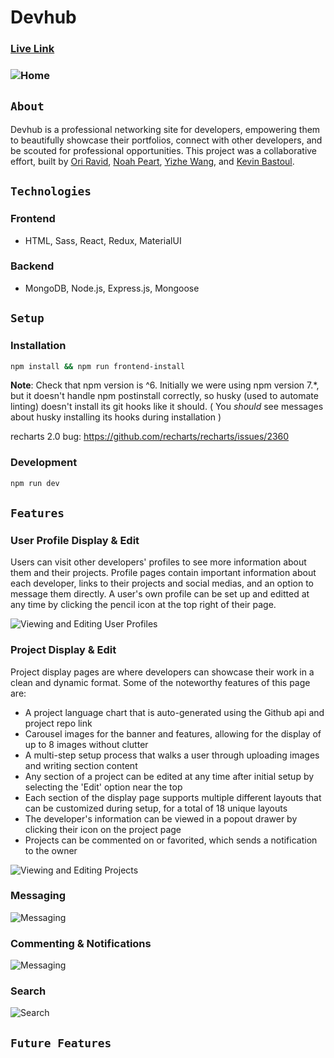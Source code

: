 # Devhub

### [Live Link](https://getdevhub.herokuapp.com/)

### ![Home](https://github.com/aA-devHub/devhub/blob/master/frontend/public/readme/home.png)

## `About`
Devhub is a professional networking site for developers, empowering them to beautifully showcase their portfolios, connect with other developers, and be scouted for professional opportunities. 
This project was a collaborative effort, built by [Ori Ravid](https://github.com/oriravid), [Noah Peart](https://github.com/nverno), [Yizhe Wang](https://github.com/YizheWill), and [Kevin Bastoul](https://github.com/kaycbas). 

## `Technologies`
### Frontend
- HTML, Sass, React, Redux, MaterialUI

### Backend
- MongoDB, Node.js, Express.js, Mongoose

## `Setup`
### Installation

```sh
npm install && npm run frontend-install
```

**Note**: Check that npm version is ^6. Initially we were using npm version 7.\*, but it doesn't handle npm postinstall correctly, so husky (used to automate linting) doesn't install its git hooks like it should. ( You _should_ see messages about husky installing its hooks during installation )

recharts 2.0 bug: https://github.com/recharts/recharts/issues/2360

### Development

```sh
npm run dev
```

## `Features`
### User Profile Display & Edit
Users can visit other developers' profiles to see more information about them and their projects. Profile pages contain important information about each developer, links to their projects and social medias, and an option to message them directly. A user's own profile can be set up and editted at any time by clicking the pencil icon at the top right of their page.

![Viewing and Editing User Profiles](https://github.com/aA-devHub/devhub/blob/master/frontend/public/readme/user_profile.gif)

### Project Display & Edit
Project display pages are where developers can showcase their work in a clean and dynamic format. Some of the noteworthy features of this page are:
- A project language chart that is auto-generated using the Github api and project repo link
- Carousel images for the banner and features, allowing for the display of up to 8 images without clutter
- A multi-step setup process that walks a user through uploading images and writing section content
- Any section of a project can be edited at any time after initial setup by selecting the 'Edit' option near the top
- Each section of the display page supports multiple different layouts that can be customized during setup, for a total of 18 unique layouts
- The developer's information can be viewed in a popout drawer by clicking their icon on the project page
- Projects can be commented on or favorited, which sends a notification to the owner

![Viewing and Editing Projects](https://github.com/aA-devHub/devhub/blob/master/frontend/public/readme/project_display.gif)

### Messaging

![Messaging](https://github.com/aA-devHub/devhub/blob/master/frontend/public/readme/messaging.gif)

### Commenting & Notifications

![Messaging](https://github.com/aA-devHub/devhub/blob/master/frontend/public/readme/commenting.gif)

### Search

![Search](https://github.com/aA-devHub/devhub/blob/master/frontend/public/readme/search.gif)

## `Future Features`
